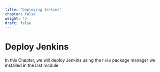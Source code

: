 ```yaml
---
title: "Deploying Jenkins"
chapter: false
weight: 45
draft: false
---
```


# Deploy Jenkins

In this Chapter, we will deploy Jenkins using the `helm` package manager we
installed in the last module.
